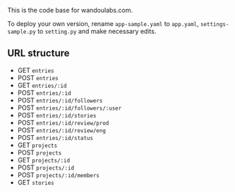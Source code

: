 This is the code base for wandoulabs.com.

To deploy your own version, rename `app-sample.yaml` to `app.yaml`, `settings-sample.py` to `setting.py` and make necessary edits.

## URL structure

- GET `entries`
- POST `entries`
- GET `entries/:id`
- POST `entries/:id`
- POST `entries/:id/followers`
- POST `entries/:id/followers/:user`
- POST `entries/:id/stories`
- POST `entries/:id/review/prod`
- POST `entries/:id/review/eng`
- POST `entries/:id/status`
- GET `projects`
- POST `projects`
- GET `projects/:id`
- POST `projects/:id`
- POST `projects/:id/members`
- GET `stories`
